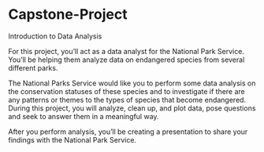 # Capstone-Project
Introduction to Data Analysis

For this project, you’ll act as a data analyst for the National Park Service. You’ll be helping them analyze data on endangered species from several different parks.

The National Parks Service would like you to perform some data analysis on the conservation statuses of these species and to investigate if there are any patterns or themes to the types of species that become endangered. During this project, you will analyze, clean up, and plot data, pose questions and seek to answer them in a meaningful way.

After you perform analysis, you’ll be creating a presentation to share your findings with the National Park Service.
